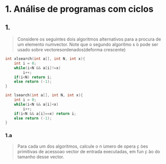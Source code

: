 # 1. Análise de programas com ciclos

## 1.

> Considere os seguintes dois algoritmos alternativos para a procura de um elemento numvector.  Note que o segundo algoritmo s ́o pode ser usado sobre vectoresordenados(deforma crescente)

```c
int xlsearch(int a[], int N, int x){
    int i = 0;
    while(i<N && a[i]!=x)
        i++;
    if(i<N) return i;
    else return (-1);
}
```

```c
int lsearch(int a[], int N, int x){
    int i = 0;
    while(i<N && a[i]<x)
        i++;
    if(i<N && a[i]==x) return i;
    else return (-1);
}
```

### 1.a

> Para cada um dos algoritmos, calcule o n ́umero de opera ̧c ̃oes primitivas de acessoao vector de entrada executadas, em fun ̧c ̃ao do tamanho desse vector.